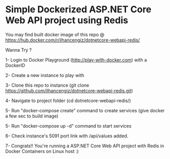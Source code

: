 # Simple Dockerized ASP.NET Core Web API project using Redis

You may find built docker image of this repo @ https://hub.docker.com/r/ilhancengiz/dotnetcore-webapi-redis/

Wanna Try ?

 1- Login to Docker Playground (http://play-with-docker.com) with a DockerID
 
 2- Create a new instance to play with
 
 3- Clone this repo to instance (git clone https://github.com/ilhancengiz/dotnetcore-webapi-redis.git)
 
 4- Navigate to project folder (cd dotnetcore-webapi-redis/)
 
 5- Run "docker-compose create" command to create services (give docker a few sec to build image)
 
 5- Run "docker-compose up -d" command to start services
 
 6- Check instance's 5091 port link with /api/values added.
 
 7- Congrats!! You're running a ASP.NET Core Web API project with Redis in Docker Containers on Linux host :)
